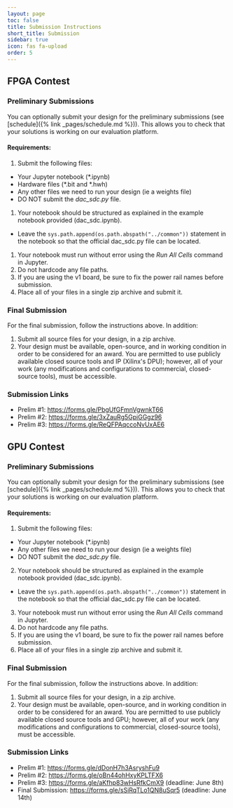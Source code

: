 ```yaml
---
layout: page
toc: false
title: Submission Instructions
short_title: Submission
sidebar: true
icon: fas fa-upload
order: 5
---
```


## FPGA Contest

### Preliminary Submissions
You can optionally submit your design for the preliminary submissions (see [schedule]({% link _pages/schedule.md %})). This allows you to check that your solutions is working on our evaluation platform. 

#### Requirements:

1. Submit the following files:
  * Your Jupyter notebook (*.ipynb)
  * Hardware files (*.bit and *.hwh)
  * Any other files we need to run your design (ie a weights file)
  * DO NOT submit the *dac_sdc.py* file.  

1. Your notebook should be structured as explained in the example notebook provided (dac_sdc.ipynb).
  * Leave the `sys.path.append(os.path.abspath("../common"))` statement in the notebook so that the official dac_sdc.py file can be located.
1. Your notebook must run without error using the *Run All Cells* command in Jupyter.
1. Do not hardcode any file paths. 
1. If you are using the v1 board, be sure to fix the power rail names before submission. 
1. Place all of your files in a single zip archive and submit it.

### Final Submission
For the final submission, follow the instructions above. In addition:

1. Submit all source files for your design, in a zip archive.
1. Your design must be available, open-source, and in working condition in order to be considered for an award. You are permitted to use publicly available closed source tools and IP (Xilinx's DPU); however, all of your work (any modifications and configurations to commercial, closed-source tools), must be accessible.

### Submission Links
* Prelim #1: <https://forms.gle/PbgUfGFmnVgwnkT66>
* Prelim #2: <https://forms.gle/3xZauRg5GpiGGgz96>
* Prelim #3: <https://forms.gle/ReQFPAqccoNvUxAE6>

## GPU Contest

### Preliminary Submissions
You can optionally submit your design for the preliminary submissions (see [schedule]({% link _pages/schedule.md %})). This allows you to check that your solutions is working on our evaluation platform. 

#### Requirements:

1. Submit the following files:
  * Your Jupyter notebook (*.ipynb)
  * Any other files we need to run your design (ie a weights file)
  * DO NOT submit the *dac_sdc.py* file.  

2. Your notebook should be structured as explained in the example notebook provided (dac_sdc.ipynb).
  * Leave the `sys.path.append(os.path.abspath("../common"))` statement in the notebook so that the official dac_sdc.py file can be located.
3. Your notebook must run without error using the *Run All Cells* command in Jupyter.
4. Do not hardcode any file paths. 
5. If you are using the v1 board, be sure to fix the power rail names before submission. 
6. Place all of your files in a single zip archive and submit it.

### Final Submission
For the final submission, follow the instructions above. In addition:

1. Submit all source files for your design, in a zip archive.
1. Your design must be available, open-source, and in working condition in order to be considered for an award. You are permitted to use publicly available closed source tools and GPU; however, all of your work (any modifications and configurations to commercial, closed-source tools), must be accessible.

### Submission Links
* Prelim #1: <https://forms.gle/dDonH7h3AsryshFu9>
* Prelim #2: <https://forms.gle/oBn44ohHxyKPLTFX6>
* Prelim #3: <https://forms.gle/aKfhp83wHsRfkCmX9> (deadline: June 8th)
* Final Submission: <https://forms.gle/sSiRqTLo1QN8uSqr5> (deadline: June 14th)